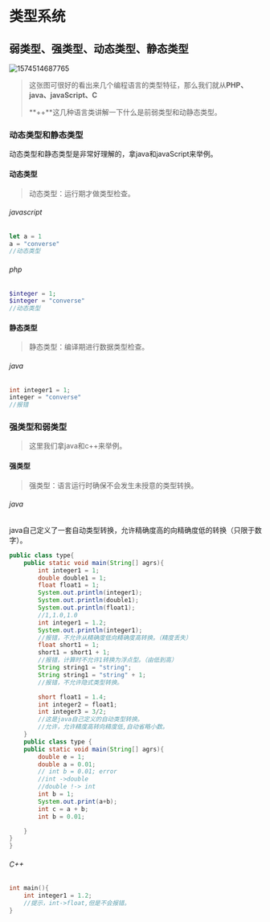 # 类型系统

## 弱类型、强类型、动态类型、静态类型

![1574514687765](F:\我的笔记\image\1574514687765.png)

> 这张图可很好的看出来几个编程语言的类型特征，那么我们就从**PHP、java、javaScript、C**
>
> **++**这几种语言类讲解一下什么是前弱类型和动静态类型。

### 动态类型和静态类型

动态类型和静态类型是非常好理解的，拿java和javaScript来举例。

#### 动态类型

> 动态类型：运行期才做类型检查。

###### javascript

```js
let a = 1
a = "converse"
//动态类型
```

###### php

```php
$integer = 1;
$integer = "converse"
//动态类型
```

#### 静态类型

> 静态类型：编译期进行数据类型检查。

###### java

```java
int integer1 = 1;
integer = "converse"
//报错
```

### 强类型和弱类型

> 这里我们拿java和c++来举例。

#### 强类型

> 强类型：语言运行时确保不会发生未授意的类型转换。

###### java

java自己定义了一套自动类型转换，允许精确度高的向精确度低的转换（只限于数字）。

```java
public class type{
    public static void main(String[] agrs){
        int integer1 = 1;
        double double1 = 1;
        float float1 = 1;
        System.out.println(integer1);
        System.out.println(double1);
        System.out.println(float1);
        //1,1.0,1.0
        int integer1 = 1.2;
        System.out.println(integer1);
        //报错，不允许从精确度低向精确度高转换。（精度丢失）
        float short1 = 1;
        short1 = short1 + 1;
        //报错，计算时不允许1转换为浮点型。（由低到高）
        String string1 = "string";
        String string1 = "string" + 1;
        //报错，不允许隐式类型转换。

        short float1 = 1.4;
        int integer2 = float1;
        int integer3 = 3/2;
        //这是java自己定义的自动类型转换。
        //允许，允许精度高转向精度低,自动省略小数。
    }
    public class type {
    public static void main(String[] agrs){
        double e = 1;
        double a = 0.01;
        // int b = 0.01; error
        //int ->double
        //double !-> int
        int b = 1;
        System.out.print(a+b);
        int c = a + b;
        int b = 0.01;

    }
}
}
```

###### C++

```c++
int main(){
	int integer1 = 1.2;
	//提示，int->float,但是不会报错。
}
```


